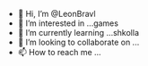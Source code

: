 - 👋 Hi, I’m @LeonBravl
- 👀 I’m interested in ...games
- 🌱 I’m currently learning ...shkolla
- 💞️ I’m looking to collaborate on ...
- 📫 How to reach me ...

<!---
LeonBravl/LeonBravl is a ✨ special ✨ repository because its `README.md` (this file) appears on your GitHub profile.
You can click the Preview link to take a look at your changes.
--->
